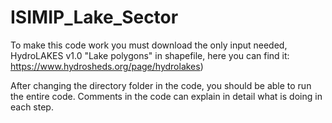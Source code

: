 # ISIMIP_Lake_Sector

To make this code work you must download the only input needed, HydroLAKES v1.0 "Lake polygons" in shapefile, here you can find it: https://www.hydrosheds.org/page/hydrolakes)

After changing the directory folder in the code, you should be able to run the entire code. Comments in the code can explain in detail what is doing in each step.


